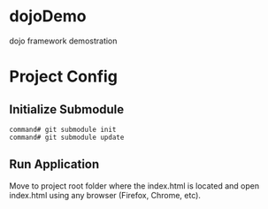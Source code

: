# dojoDemo
dojo framework demostration

# Project Config

## Initialize Submodule

    command# git submodule init
    command# git submodule update

## Run Application

Move to project root folder where the index.html is located and open index.html
using any browser (Firefox, Chrome, etc).